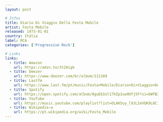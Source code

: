 ```yaml
---
layout: post

# Infos
title: Diario Di Viaggio Della Festa Mobile
artist: Festa Mobile
released: 1973-01-01
country: Itália
label: RCA
categories: ['Progressive Rock']

# Links
links:
  - title: Amazon
    url: https://amzn.to/3t2Aigk
  - title: Deezer
    url: https://www.deezer.com/br/album/111169
  - title: Lastfm
    url: https://www.last.fm/pt/music/Festa+Mobile/Diario+Di+Viaggio+Della+Festa+Mobile
  - title: Spotify
    url: https://open.spotify.com/album/0guEbIol17hZp1uw9Ufj5F?si=6WfB27_PTtmQ3gF2xSAaPQ
  - title: YouTube
    url: https://music.youtube.com/playlist?list=OLAK5uy_l9JLIeVQK9L0CiG2vxT8T7NLRDBCXXps0
  - title: Wikipedia-w
    url: https://pt.wikipedia.org/wiki/Festa_Mobile
---
```

